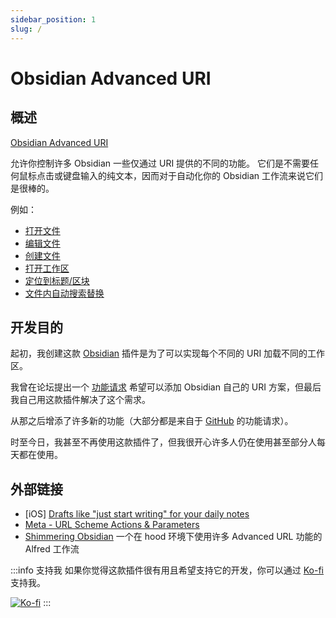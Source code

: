 ```yaml
---
sidebar_position: 1
slug: /
---
```


# Obsidian Advanced URI

## 概述

[Obsidian Advanced URI](https://github.com/Vinzent03/obsidian-advanced-uri)

允许你控制许多 Obsidian 一些仅通过 URI 提供的不同的功能。 它们是不需要任何鼠标点击或键盘输入的纯文本，因而对于自动化你的 Obsidian 工作流来说它们是很棒的。

例如：

- [打开文件](actions/navigation.md)
- [编辑文件](actions/writing.md)
- [创建文件](actions/writing.md)
- [打开工作区](actions/navigation.md)
- [定位到标题/区块](actions/navigation.md)
- [文件内自动搜索替换](actions/search.md)

## 开发目的

起初，我创建这款 [Obsidian](https://obsidian.md) 插件是为了可以实现每个不同的 URI 加载不同的工作区。

我曾在论坛提出一个 [功能请求](https://forum.obsidian.md/t/load-workspace-per-url-scheme/7120) 希望可以添加 Obsidian 自己的 URI 方案，但最后我自己用这款插件解决了这个需求。

从那之后增添了许多新的功能（大部分都是来自于 [GitHub](https://github.com/Vinzent03/obsidian-advanced-uri) 的功能请求）。

时至今日，我甚至不再使用这款插件了，但我很开心许多人仍在使用甚至部分人每天都在使用。

## 外部链接

- \[iOS] [Drafts like "just start writing" for your daily notes](https://forum.obsidian.md/t/journal-log-workflow-drafts-like-just-start-writing-for-your-daily-notes-ios/18382)
- [Meta - URL Scheme Actions & Parameters](https://forum.obsidian.md/t/meta-url-scheme-actions-parameters/7035)
- [Shimmering Obsidian](https://github.com/chrisgrieser/shimmering-obsidian) 一个在 hood 环境下使用许多 Advanced URL 功能的 Alfred 工作流

:::info 支持我
如果你觉得这款插件很有用且希望支持它的开发，你可以通过 [Ko-fi](https://Ko-fi.com/Vinzent) 支持我。

[![Ko-fi](https://ko-fi.com/img/githubbutton_sm.svg)](https://ko-fi.com/F1F195IQ5)
:::
